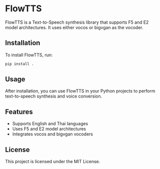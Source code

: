 # FlowTTS

FlowTTS is a Text-to-Speech synthesis library that supports F5 and E2 model architectures. It uses either vocos or bigvgan as the vocoder.

## Installation

To install FlowTTS, run:

```bash
pip install .
```

## Usage

After installation, you can use FlowTTS in your Python projects to perform text-to-speech synthesis and voice conversion.

## Features

- Supports English and Thai languages
- Uses F5 and E2 model architectures
- Integrates vocos and bigvgan vocoders

## License

This project is licensed under the MIT License.